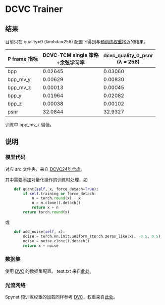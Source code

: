 # DCVC Trainer

## 结果

目前只在 quality=0 (lambda=256) 配置下得到与[预训练权重](https://github.com/microsoft/DCVC?tab=readme-ov-file#clipboard-dcvc-family)接近的结果。

|P frame 指标|DCVC-TCM single 策略<br>+余弦学习率|dcvc_quality_0_psnr<br> (λ = 256)|
| --- | --- | --- |
|bpp|0.02645|0.03060|
|bpp_mv_y|0.00629|0.00830|
|bpp_mv_z|0.00013|0.00045|
|bpp_y|0.01964|0.02082|
|bpp_z|0.00038|0.00102|
|psnr|32.0844|32.9327|

训练中 bpp_mv_z 偏低。

## 说明

### 模型代码

对应 src 文件夹，来自 [DCVC24年仓库](https://github.com/microsoft/DCVC/tree/4df94295c8dbe0a26456582d1a0eddb3465f1597/DCVC)。

其中需要添加对量化操作的训练时处理，如
```py
    def quant(self, x, force_detach=True):
        if self.training or force_detach:
            n = torch.round(x) - x
            n = n.clone().detach()
            return x + n
        return torch.round(x)
```
或
```py
    def add_noise(self, x):
        noise = torch.nn.init.uniform_(torch.zeros_like(x), -0.5, 0.5)
        noise = noise.clone().detach()
        return x + noise
```

### 数据集

使用 [DVC](https://github.com/ZhihaoHu/PyTorchVideoCompression/blob/master/DVC/dataset.py) 的数据集配置。
test.txt 来自[此处](https://github.com/ZhihaoHu/PyTorchVideoCompression/blob/master/DVC/data/vimeo_septuplet/test.txt)。

### 光流网络

Spynet 预训练权重的加载同样参考 [DVC](https://github.com/ZhihaoHu/PyTorchVideoCompression/blob/master/DVC/subnet/endecoder.py#L313)，权重来自[此处](https://github.com/ZhihaoHu/PyTorchVideoCompression/tree/master/DVC/examples/flow_pretrain_np)。


